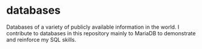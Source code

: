# databases
Databases of a variety of publicly available information in the world.  I contribute to databases in this repository mainly to MariaDB to demonstrate and reinforce my SQL skills.
